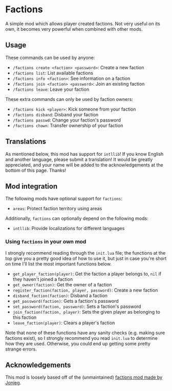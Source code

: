 # Factions

A simple mod which allows player created factions. Not very useful on its own, it becomes very powerful when combined with other mods.

## Usage

These commands can be used by anyone:

- `/factions create <faction> <password>`: Create a new faction
- `/factions list`: List available factions
- `/factions info <faction>`: See information on a faction
- `/factions join <faction> <password>`: Join an existing faction
- `/factions leave`: Leave your faction

These extra commands can only be used by faction owners:

- `/factions kick <player>`: Kick someone from your faction
- `/factions disband`: Disband your faction
- `/factions passwd`: Change your faction's password
- `/factions chown`: Transfer ownership of your faction

## Translations

As mentioned below, this mod has support for `intllib`! If you know English and another language, please submit a translation! It would be greatly appreciated, and your name will be added to the acknowledgements at the bottom of this page. Thanks!

## Mod integration

The following mods have optional support for `factions`:

- `areas`: Protect faction territory using areas

Additionally, `factions` can optionally depend on the following mods:

- `intllib`: Provide localizations for different languages

### Using `factions` in your own mod

I strongly recommend reading through the `init.lua` file; the functions at the top give you a pretty good idea of how to use it, but just in case you're short on time I'll list the most important functions below.

- `get_player_faction(player)`: Get the faction a player belongs to, `nil` if they haven't joined a faction
- `get_owner(faction)`: Get the owner of a faction
- `register_faction(faction, player, password)`: Create a new faction
- `disband_faction(faction)`: Disband a faction
- `get_password(faction)`: Gets a faction's password
- `set_password(faction, password)`: Sets a faction's password
- `join_faction(faction, player)`: Sets the given player as belonging to this faction
- `leave_faction(player)`: Clears a player's faction

Note that none of these functions have any sanity checks (e.g. making sure factions exist), so I strongly recommend you read `init.lua` to determine how they are used. Otherwise, you could end up getting some pretty strange errors.

## Acknowledgements

This mod is loosely based off of the (unmaintained) [factions mod made by Jonjeg](https://github.com/Jonjeg/factions).
